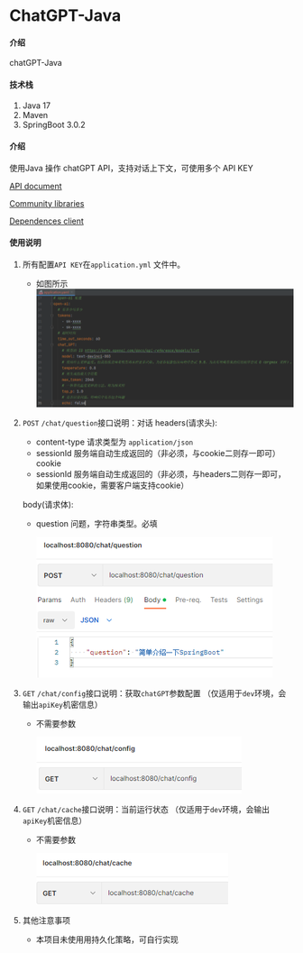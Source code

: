 # ChatGPT-Java

#### 介绍
chatGPT-Java

#### 技术栈
1. Java 17
2. Maven
3. SpringBoot 3.0.2

#### 介绍

使用Java 操作 chatGPT API，支持对话上下文，可使用多个 API KEY

[API document](https://platform.openai.com/docs/api-reference/introduction)

[Community libraries](https://platform.openai.com/docs/libraries/community-libraries)

[Dependences client](https://github.com/TheoKanning/openai-java)


#### 使用说明

1. 所有配置`API KEY`在`application.yml` 文件中。
   - 如图所示
     ![image](./pic/1677119526310.jpg)
2. `POST` `/chat/question`接口说明：对话
   headers(请求头):
    - content-type 请求类型为 `application/json`
    - sessionId 服务端自动生成返回的（非必须，与cookie二则存一即可）
    cookie
    - sessionId 服务端自动生成返回的（非必须，与headers二则存一即可，如果使用cookie，需要客户端支持cookie）

   body(请求体):
    - question 问题，字符串类型。必填
    
      ![image](./pic/1677118702155.jpg)
3. `GET` `/chat/config`接口说明：获取`chatGPT`参数配置 （仅适用于`dev`环境，会输出`apiKey`机密信息）
   - 不需要参数
   
     ![image](./pic/1677118848450.jpg)
4. `GET` `/chat/cache`接口说明：当前运行状态 （仅适用于`dev`环境，会输出`apiKey`机密信息）
    - 不需要参数
    
      ![image](./pic/1677119251153.jpg)
5. 其他注意事项
   - 本项目未使用用持久化策略，可自行实现

